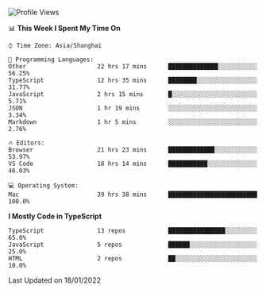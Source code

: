<!--START_SECTION:waka-->
![Profile Views](http://img.shields.io/badge/Profile%20Views-14-blue)

📊 **This Week I Spent My Time On** 

```text
⌚︎ Time Zone: Asia/Shanghai

💬 Programming Languages: 
Other                    22 hrs 17 mins      ██████████████░░░░░░░░░░░   56.25% 
TypeScript               12 hrs 35 mins      ████████░░░░░░░░░░░░░░░░░   31.77% 
JavaScript               2 hrs 15 mins       █░░░░░░░░░░░░░░░░░░░░░░░░   5.71% 
JSON                     1 hr 19 mins        ░░░░░░░░░░░░░░░░░░░░░░░░░   3.34% 
Markdown                 1 hr 5 mins         ░░░░░░░░░░░░░░░░░░░░░░░░░   2.76%

🔥 Editors: 
Browser                  21 hrs 23 mins      █████████████░░░░░░░░░░░░   53.97% 
VS Code                  18 hrs 14 mins      ███████████░░░░░░░░░░░░░░   46.03%

💻 Operating System: 
Mac                      39 hrs 38 mins      █████████████████████████   100.0%

```

**I Mostly Code in TypeScript** 

```text
TypeScript               13 repos            ████████████████░░░░░░░░░   65.0% 
JavaScript               5 repos             ██████░░░░░░░░░░░░░░░░░░░   25.0% 
HTML                     2 repos             ██░░░░░░░░░░░░░░░░░░░░░░░   10.0%

```



 Last Updated on 18/01/2022
<!--END_SECTION:waka-->
